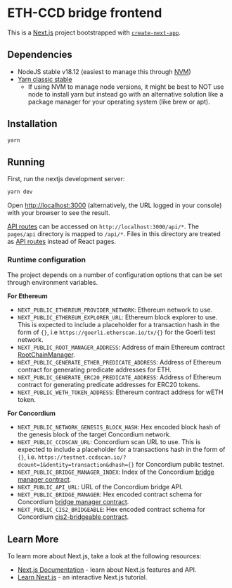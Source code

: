 # ETH-CCD bridge frontend

This is a [Next.js](https://nextjs.org/) project bootstrapped with [`create-next-app`](https://github.com/vercel/next.js/tree/canary/packages/create-next-app).

## Dependencies

-   NodeJS stable v18.12 (easiest to manage this through [NVM](https://github.com/nvm-sh/nvm))
-   [Yarn classic stable](https://classic.yarnpkg.com/en/docs/install)
    -   If using NVM to manage node versions, it might be best to NOT use node to install yarn but instead go with an
        alternative solution like a package manager for your operating system (like brew or apt).

## Installation

```bash
yarn
```

## Running

First, run the nextjs development server:

```bash
yarn dev
```

Open [http://localhost:3000](http://localhost:3000) (alternatively, the URL logged in your console) with your browser to see the result.

[API routes](https://nextjs.org/docs/api-routes/introduction) can be accessed on `http://localhost:3000/api/*`.
The `pages/api` directory is mapped to `/api/*`. Files in this directory are treated as [API routes](https://nextjs.org/docs/api-routes/introduction) instead of React pages.

### Runtime configuration

The project depends on a number of configuration options that can be set through environment variables.

**For Ethereum**

-   `NEXT_PUBLIC_ETHEREUM_PROVIDER_NETWORK`: Ethereum network to use.
-   `NEXT_PUBLIC_ETHEREUM_EXPLORER_URL`: Ethereum block explorer to use. This is expected to include a placeholder for a transaction hash in the form of `{}`, i.e `https://goerli.etherscan.io/tx/{}` for the Goerli test network.
-   `NEXT_PUBLIC_ROOT_MANAGER_ADDRESS`: Address of main Ethereum contract [RootChainManager](../ethereum_contracts/contracts/root).
-   `NEXT_PUBLIC_GENERATE_ETHER_PREDICATE_ADDRESS`: Address of Ethereum contract for generating predicate addresses for ETH.
-   `NEXT_PUBLIC_GENERATE_ERC20_PREDICATE_ADDRESS`: Address of Ethereum contract for generating predicate addresses for ERC20 tokens.
-   `NEXT_PUBLIC_WETH_TOKEN_ADDRESS`: Ethereum contract address for wETH token.

**For Concordium**

-   `NEXT_PUBLIC_NETWORK_GENESIS_BLOCK_HASH`: Hex encoded block hash of the genesis block of the target Concordium network.
-   `NEXT_PUBLIC_CCDSCAN_URL`: Concordium scan URL to use. This is expected to include a placeholder for a transactions hash in the form of `{}`, i.e. `https://testnet.ccdscan.io/?dcount=1&dentity=transaction&dhash={}` for Concordium public testnet.
-   `NEXT_PUBLIC_BRIDGE_MANAGER_INDEX`: Index of the Concordium [bridge manager contract](../concordium_contracts/bridge-manager).
-   `NEXT_PUBLIC_API_URL`: URL of the Concordium bridge API.
-   `NEXT_PUBLIC_BRIDGE_MANAGER`: Hex encoded contract schema for Concordium [bridge manager contract](../concordium_contracts/bridge-manager).
-   `NEXT_PUBLIC_CIS2_BRIDGEABLE`: Hex encoded contract schema for Concordium [cis2-bridgeable contract](../concordium_contracts/cis2-bridgeable).

## Learn More

To learn more about Next.js, take a look at the following resources:

-   [Next.js Documentation](https://nextjs.org/docs) - learn about Next.js features and API.
-   [Learn Next.js](https://nextjs.org/learn) - an interactive Next.js tutorial.
